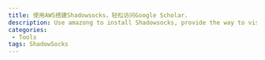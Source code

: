 ```yaml
---
title: 使用AWS搭建Shadowsocks，轻松访问Google Scholar.
description: Use amazong to install Shadowsocks, provide the way to visit Google Scholar for research.
categories:
 - Tools
tags: ShadowSocks
---
```

